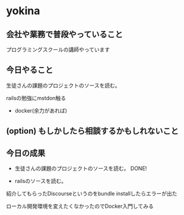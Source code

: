 # yokina

## 会社や業務で普段やっていること
プログラミングスクールの講師やっています

## 今日やること

生徒さんの課題のプロジェクトのソースを読む。

railsの勉強にmstdon触る

- docker(余力があれば)

## (option) もしかしたら相談するかもしれないこと

## 今日の成果

- 生徒さんの課題のプロジェクトのソースを読む。 DONE!

- railsのソースを読む。

紹介してもらったDiscourseというのをbundle installしたらエラーが出た

ローカル開発環境を変えたくなかったのでDocker入門してみる
